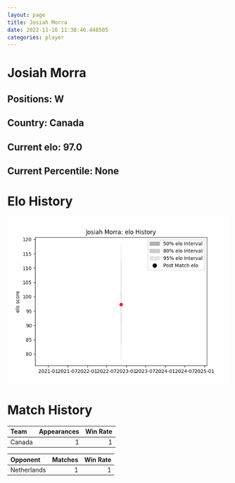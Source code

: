 ```yaml
---  
layout: page  
title: Josiah Morra  
date: 2022-11-16 11:38:46.448505  
categories: player  
---
```

# Josiah Morra

## Positions: W

## Country: Canada

## Current elo: 97.0

## Current Percentile: None

# Elo History


![elo history](history_JosiahMorra.png)
# Match History


| Team   |   Appearances |   Win Rate |
|:-------|--------------:|-----------:|
| Canada |             1 |          1 |

| Opponent    |   Matches |   Win Rate |
|:------------|----------:|-----------:|
| Netherlands |         1 |          1 |